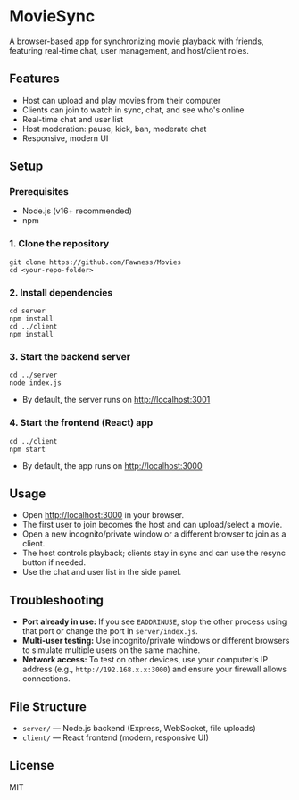 # MovieSync

A browser-based app for synchronizing movie playback with friends, featuring real-time chat, user management, and host/client roles.

## Features
- Host can upload and play movies from their computer
- Clients can join to watch in sync, chat, and see who's online
- Real-time chat and user list
- Host moderation: pause, kick, ban, moderate chat
- Responsive, modern UI

## Setup

### Prerequisites
- Node.js (v16+ recommended)
- npm

### 1. Clone the repository
```
git clone https://github.com/Fawness/Movies
cd <your-repo-folder>
```

### 2. Install dependencies
```
cd server
npm install
cd ../client
npm install
```

### 3. Start the backend server
```
cd ../server
node index.js
```
- By default, the server runs on [http://localhost:3001](http://localhost:3001)

### 4. Start the frontend (React) app
```
cd ../client
npm start
```
- By default, the app runs on [http://localhost:3000](http://localhost:3000)

## Usage
- Open [http://localhost:3000](http://localhost:3000) in your browser.
- The first user to join becomes the host and can upload/select a movie.
- Open a new incognito/private window or a different browser to join as a client.
- The host controls playback; clients stay in sync and can use the resync button if needed.
- Use the chat and user list in the side panel.

## Troubleshooting
- **Port already in use:** If you see `EADDRINUSE`, stop the other process using that port or change the port in `server/index.js`.
- **Multi-user testing:** Use incognito/private windows or different browsers to simulate multiple users on the same machine.
- **Network access:** To test on other devices, use your computer's IP address (e.g., `http://192.168.x.x:3000`) and ensure your firewall allows connections.

## File Structure
- `server/` — Node.js backend (Express, WebSocket, file uploads)
- `client/` — React frontend (modern, responsive UI)

## License
MIT
